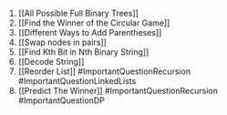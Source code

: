 1) [[All Possible Full Binary Trees]]
2) [[Find the Winner of the Circular Game]]
3) [[Different Ways to Add Parentheses]]
4) [[Swap nodes in pairs]]
5) [[Find Kth Bit in Nth Binary String]]
6) [[Decode String]]
7) [[Reorder List]] #ImportantQuestionRecursion #ImportantQuestionLinkedLists 
8) [[Predict The Winner]] #ImportantQuestionRecursion #ImportantQuestionDP 